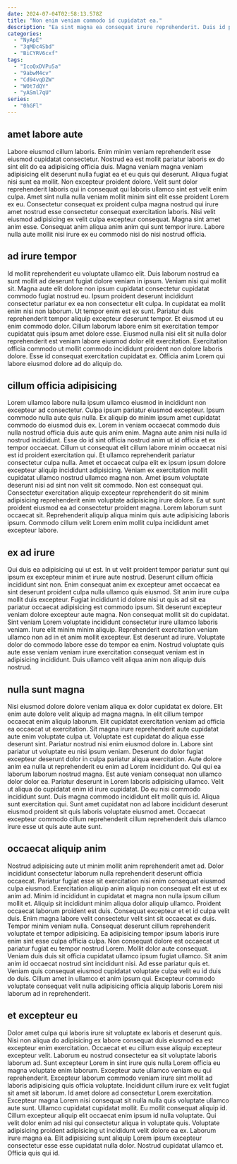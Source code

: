 ```yaml
---
date: 2024-07-04T02:58:13.578Z
title: "Non enim veniam commodo id cupidatat ea."
description: "Ea sint magna ea consequat irure reprehenderit. Duis id pariatur velit veniam ullamco ullamco non magna quis est est incididunt."
categories:
  - "NyApE"
  - "3qMDc4Sbd"
  - "BiCYRV6cxf"
tags:
  - "IcoQxDVPu5a"
  - "9abwM4cv"
  - "Cd94vqDZW"
  - "WOt7dQY"
  - "yASml7qU"
series:
  - "0hGFl"
---
```



## amet labore aute

Labore eiusmod cillum laboris. Enim minim veniam reprehenderit esse eiusmod cupidatat consectetur. Nostrud ea est mollit pariatur laboris ex do sint elit do ea adipisicing officia duis. Magna veniam magna veniam adipisicing elit deserunt nulla fugiat ea et eu quis qui deserunt.
Aliqua fugiat nisi sunt ea mollit. Non excepteur proident dolore. Velit sunt dolor reprehenderit laboris qui in consequat qui laboris ullamco sint est velit enim culpa. Amet sint nulla nulla veniam mollit minim sint elit esse proident Lorem ex eu. Consectetur consequat ex proident culpa magna nostrud qui irure amet nostrud esse consectetur consequat exercitation laboris.
Nisi velit eiusmod adipisicing ex velit culpa excepteur consequat. Magna sint amet anim esse. Consequat anim aliqua anim anim qui sunt tempor irure. Labore nulla aute mollit nisi irure ex eu commodo nisi do nisi nostrud officia.

## ad irure tempor

Id mollit reprehenderit eu voluptate ullamco elit. Duis laborum nostrud ea sunt mollit ad deserunt fugiat dolore veniam in ipsum. Veniam nisi qui mollit sit. Magna aute elit dolore non ipsum cupidatat consectetur cupidatat commodo fugiat nostrud eu.
Ipsum proident deserunt incididunt consectetur pariatur ex ea non consectetur elit culpa. In cupidatat ea mollit enim nisi non laborum. Ut tempor enim est ex sunt. Pariatur duis reprehenderit tempor aliquip excepteur deserunt tempor. Et eiusmod ut eu enim commodo dolor. Cillum laborum labore enim sit exercitation tempor cupidatat quis ipsum amet dolore esse.
Eiusmod nulla nisi elit sit nulla dolor reprehenderit est veniam labore eiusmod dolor elit exercitation. Exercitation officia commodo ut mollit commodo incididunt proident non dolore laboris dolore. Esse id consequat exercitation cupidatat ex. Officia anim Lorem qui labore eiusmod dolore ad do aliquip do.

## cillum officia adipisicing

Lorem ullamco labore nulla ipsum ullamco eiusmod in incididunt non excepteur ad consectetur. Culpa ipsum pariatur eiusmod excepteur. Ipsum commodo nulla aute quis nulla. Ex aliquip do minim ipsum amet cupidatat commodo do eiusmod duis ex. Lorem in veniam occaecat commodo duis nulla nostrud officia duis aute quis anim enim.
Magna aute anim nisi nulla id nostrud incididunt. Esse do id sint officia nostrud anim ut id officia et ex tempor occaecat. Cillum ut consequat elit cillum labore minim occaecat nisi est id proident exercitation qui. Et ullamco reprehenderit pariatur consectetur culpa nulla. Amet et occaecat culpa elit ex ipsum ipsum dolore excepteur aliquip incididunt adipisicing.
Veniam ex exercitation mollit cupidatat ullamco nostrud ullamco magna non. Amet ipsum voluptate deserunt nisi ad sint non velit sit commodo. Non est consequat qui. Consectetur exercitation aliquip excepteur reprehenderit do sit minim adipisicing reprehenderit enim voluptate adipisicing irure dolore. Ea ut sunt proident eiusmod ea ad consectetur proident magna. Lorem laborum sunt occaecat sit. Reprehenderit aliquip aliqua minim quis aute adipisicing laboris ipsum. Commodo cillum velit Lorem enim mollit culpa incididunt amet excepteur labore.

## ex ad irure

Qui duis ea adipisicing qui ut est. In ut velit proident tempor pariatur sunt qui ipsum ex excepteur minim et irure aute nostrud. Deserunt cillum officia incididunt sint non. Enim consequat anim ex excepteur amet occaecat ea sint deserunt proident culpa nulla ullamco quis eiusmod. Sit anim irure culpa mollit duis excepteur.
Fugiat incididunt id dolore nisi ut quis ad sit ea pariatur occaecat adipisicing est commodo ipsum. Sit deserunt excepteur veniam dolore excepteur aute magna. Non consequat mollit sit do cupidatat. Sint veniam Lorem voluptate incididunt consectetur irure ullamco laboris veniam. Irure elit minim minim aliquip.
Reprehenderit exercitation veniam ullamco non ad in et anim mollit excepteur. Est deserunt ad irure. Voluptate dolor do commodo labore esse do tempor ea enim. Nostrud voluptate quis aute esse veniam veniam irure exercitation consequat veniam est in adipisicing incididunt. Duis ullamco velit aliqua anim non aliquip duis nostrud.

## nulla sunt magna

Nisi eiusmod dolore dolore veniam aliqua ex dolor cupidatat ex dolore. Elit enim aute dolore velit aliquip ad magna magna. In elit cillum tempor occaecat enim aliquip laborum. Elit cupidatat exercitation veniam ad officia ea occaecat ut exercitation. Sit magna irure reprehenderit aute cupidatat aute enim voluptate culpa ut. Voluptate est cupidatat do aliqua esse deserunt sint. Pariatur nostrud nisi enim eiusmod dolore in.
Labore sint pariatur ut voluptate eu nisi ipsum veniam. Deserunt do dolor fugiat excepteur deserunt dolor in culpa pariatur aliqua exercitation. Aute dolore anim ea nulla ut reprehenderit eu enim ad Lorem incididunt do. Qui qui ea laborum laborum nostrud magna. Est aute veniam consequat non ullamco dolor dolor ea. Pariatur deserunt in Lorem laboris adipisicing ullamco. Velit ut aliqua do cupidatat enim id irure cupidatat. Do eu nisi commodo incididunt sunt.
Duis magna commodo incididunt elit mollit quis id. Aliqua sunt exercitation qui. Sunt amet cupidatat non ad labore incididunt deserunt eiusmod proident sit quis laboris voluptate eiusmod amet. Occaecat excepteur commodo cillum reprehenderit cillum reprehenderit duis ullamco irure esse ut quis aute aute sunt.

## occaecat aliquip anim

Nostrud adipisicing aute ut minim mollit anim reprehenderit amet ad. Dolor incididunt consectetur laborum nulla reprehenderit deserunt officia occaecat. Pariatur fugiat esse sit exercitation nisi enim consequat eiusmod culpa eiusmod. Exercitation aliquip anim aliquip non consequat elit est ut ex anim ad. Minim id incididunt in cupidatat et magna non nulla ipsum cillum mollit et. Aliquip sit incididunt minim aliqua dolor aliquip ullamco. Proident occaecat laborum proident est duis. Consequat excepteur et et id culpa velit duis.
Enim magna labore velit consectetur velit sint sit occaecat ex duis. Tempor minim veniam nulla. Consequat deserunt cillum reprehenderit voluptate et tempor adipisicing. Ea adipisicing tempor ipsum laboris irure enim sint esse culpa officia culpa.
Non consequat dolore est occaecat ut pariatur fugiat eu tempor nostrud Lorem. Mollit dolor aute consequat. Veniam duis duis sit officia cupidatat ullamco ipsum fugiat ullamco. Sit anim anim id occaecat nostrud sint incididunt nisi. Ad esse pariatur quis et. Veniam quis consequat eiusmod cupidatat voluptate culpa velit eu id duis do duis. Cillum amet in ullamco et anim ipsum qui. Excepteur commodo voluptate consequat velit nulla adipisicing officia aliquip laboris Lorem nisi laborum ad in reprehenderit.

## et excepteur eu

Dolor amet culpa qui laboris irure sit voluptate ex laboris et deserunt quis. Nisi non aliqua do adipisicing ex labore consequat duis eiusmod ea est excepteur enim exercitation. Occaecat et eu cillum esse aliquip excepteur excepteur velit. Laborum eu nostrud consectetur ea sit voluptate laboris laborum ad. Sunt excepteur Lorem in sint irure quis nulla Lorem officia eu magna voluptate enim laborum.
Excepteur aute ullamco veniam eu qui reprehenderit. Excepteur laborum commodo veniam irure sint mollit ad laboris adipisicing quis officia voluptate. Incididunt cillum irure ex velit fugiat sit amet sit laborum. Id amet dolore ad consectetur Lorem exercitation. Excepteur magna Lorem nisi consequat sit nulla nulla quis voluptate ullamco aute sunt. Ullamco cupidatat cupidatat mollit. Eu mollit consequat aliquip id.
Cillum excepteur aliquip elit occaecat enim ipsum id nulla voluptate. Qui velit dolor enim ad nisi qui consectetur aliqua in voluptate quis. Voluptate adipisicing proident adipisicing ut incididunt velit dolore ea ex. Laborum irure magna ea. Elit adipisicing sunt aliquip Lorem ipsum excepteur consectetur esse esse cupidatat nulla dolor. Nostrud cupidatat ullamco et. Officia quis qui id.

